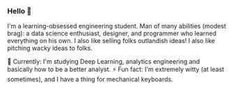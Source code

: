 ### Hello 👋

I'm a learning-obsessed engineering student. Man of many abilities (modest brag): a data science enthusiast, designer, and programmer who learned everything on his own. I also like selling folks outlandish ideas! I also like pitching wacky ideas to folks.

  🌱 Currently: I'm studying Deep Learning, analytics engineering and basically how to be a better analyst. 
  ⚡ Fun fact: I'm extremely witty (at least sometimes), and I have a thing for mechanical keyboards.

<!--
**aiemond/aiemond** is a ✨ _special_ ✨ repository because its `README.md` (this file) appears on your GitHub profile.

Here are some ideas to get you started:

- 🔭 I’m currently working on ...
- 🌱 I’m currently learning ...
- 👯 I’m looking to collaborate on ...
- 🤔 I’m looking for help with ...
- 💬 Ask me about ...
- 📫 How to reach me: ...
- 😄 Pronouns: ...
- ⚡ Fun fact: ...
-->
